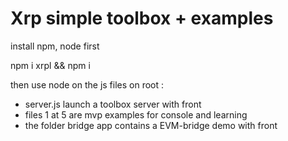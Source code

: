 # Xrp simple toolbox + examples

install npm, node first

npm i xrpl && npm i

then use node on the js files on root :
- server.js launch a toolbox server with front
- files 1 at 5 are mvp examples for console and learning
- the folder bridge app contains a EVM-bridge demo with front